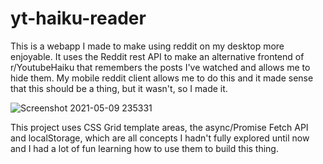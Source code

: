 # yt-haiku-reader
This is a webapp I made to make using reddit on my desktop more enjoyable. It uses the Reddit rest API to make an alternative frontend of r/YoutubeHaiku 
that remembers the posts I've watched and allows me to hide them. My mobile reddit client allows me to do this and it made sense that this should be a thing, but it wasn't,
so I made it.

![Screenshot 2021-05-09 235331](https://user-images.githubusercontent.com/44104194/117604141-9a42b700-b122-11eb-82e9-f30d568b3e09.png)

This project uses CSS Grid template areas, the async/Promise Fetch API and localStorage, which are all concepts I hadn't fully explored until now and I had a lot of fun learning
how to use them to build this thing.

